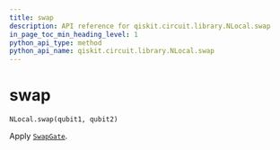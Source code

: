 ```yaml
---
title: swap
description: API reference for qiskit.circuit.library.NLocal.swap
in_page_toc_min_heading_level: 1
python_api_type: method
python_api_name: qiskit.circuit.library.NLocal.swap
---
```


# swap

<span id="qiskit.circuit.library.NLocal.swap" />

`NLocal.swap(qubit1, qubit2)`

Apply [`SwapGate`](qiskit.circuit.library.SwapGate "qiskit.circuit.library.SwapGate").


